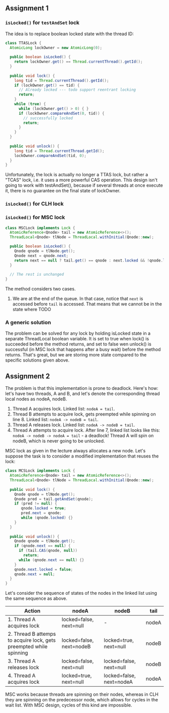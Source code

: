 ## Assignment 1

### `isLocked()` for `testAndSet` lock

The idea is to replace boolean locked state with the thread ID:

```java
class TTASLock {
  AtomicLong lockOwner = new AtomicLong(0);
  
  public boolean isLocked() {
    return lockOwner.get() == Thread.currentThread().getId();
  }
  
  public void lock() {
    long tid = Thread.currentThread().getId();    
    if (lockOwner.get() == tid) {
      // Already locked --- todo support reentrant locking
      return;
    }
    while (true) {
      while (lockOwner.get() > 0) { }
      if (lockOwner.compareAndSet(0, tid)) {
        // successfully locked
        return;
      }
    }
  }
  
  public void unlock() {
    long tid = Thread.currentThread.getId();
    lockOwner.compareAndSet(tid, 0);
  }
}
```

Unfortunately, the lock is actually no longer a TTAS lock, but rather a "TCAS" lock, i.e. it uses a more powerful CAS operation. This design isn't going to work with testAndSet(), because if several threads at once execute it, there is no guarantee on the final state of lockOwner.

### `isLocked()` for CLH lock

### `isLocked()` for MSC lock

```java
class MSCLock implements Lock {
  AtomicReference<Qnode> tail = new AtomicReference<>();
  ThreadLocal<Qnode> tlNode = ThreadLocal.withInitial(Qnode::new);

  public boolean isLocked() {
    Qnode qnode = tlNode.get();
    Qnode next = qnode.next;
    return next == null ? tail.get() == qnode : next.locked && !qnode.locked;
  }
  
  // The rest is unchanged
}
```
The method considers two cases.

1. We are at the end of the queue. In that case, notice that `next` is accessed before `tail` is accessed. That means that we cannot be in the state where  TODO


### A generic solution

The problem can be solved for any lock by holding isLocked state in a separate ThreadLocal boolean variable. It is set to true when lock() is succeeded before the method returns, and set to false wen unlock() is successful (in MSC lock that happens after a busy wait) before the method returns. That's great, but we are storing more state compared to the specific solutions given above.


## Assignment 2

The problem is that this implementation is prone to deadlock. Here's how: let's have two threads, A and B, and let's denote the corresponding thread local nodes as nodeA, nodeB.

1. Thread A acquires lock. Linked list: `nodeA = tail`.
2. Thread B attempts to acquire lock, gets preempted while spinning on line 8. Linked list: `nodeA -> nodeB = tail`.
3. Thread A releases lock. Linked list: `nodeA -> nodeB = tail`.
4. Thread A attempts to acquire lock. After line 7, linked list looks like this: `nodeA -> nodeB -> nodeA = tail` -  a deadlock! Thread A will spin on nodeB, which is never going to be unlocked.

MSC lock as given in the lecture always allocates a new node. Let's suppose the task is to consider a modified implementation that reuses the lock:

```java
class MCSLock implements Lock {
  AtomicReference<Qnode> tail = new AtomicReference<>();
  ThreadLocal<Qnode> tlNode = ThreadLocal.withInitial(Qnode::new);
  
  public void lock() {
    Qnode qnode = tlNode.get();
    Qnode pred = tail.getAndSet(qnode);
    if (pred != null) {
       qnode.locked = true;
       pred.next = qnode;
       while (qnode.locked) {}
    }
  } 
  
  public void unlock() {
    Qnode qnode = tlNode.get();
    if (qnode.next == null) {
      if (tail.CAS(qnode, null))
        return;
      while (qnode.next == null) {}
    }
    qnode.next.locked = false;
    qnode.next = null;
  }
} 
```

Let's consider the sequence of states of the nodes in the linked list using the same sequence as above.
 
| Action | nodeA | nodeB | tail |
|--------|-------|-------|------|
| 1. Thread A acquires lock | locked=false, next=null | - | nodeA |
| 2. Thread B attemps to acquire lock, gets preempted while spinning | locked=false, next=nodeB | locked=true, next=null | nodeB | 
| 3. Thread A releases lock | locked=false, next=null | locked=false, next=null | nodeB |
| 4. Thread A acquires lock | locked=true, next=null | locked=false, next=nodeA | nodeA |

MSC works because threads are spinning on their nodes, whereas in CLH they are spinning on the predecessor node, which allows for cycles in the wait list. With MSC design, cycles of this kind are impossible.  